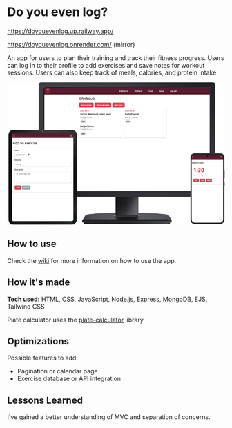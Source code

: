 # Do you even log?
https://doyouevenlog.up.railway.app/

https://doyouevenlog.onrender.com/ (mirror)

An app for users to plan their training and track their fitness progress. Users can log in to their profile to add exercises and save notes for workout sessions. Users can also keep track of meals, calories, and protein intake.
<div align="center">
  <img src="https://github.com/ruinaz90/do-you-even-log/blob/main/public/img/image04.png">
</div>

## How to use
Check the [wiki](https://github.com/ruinaz90/do-you-even-log/wiki) for more information on how to use the app.

## How it's made
**Tech used:** HTML, CSS, JavaScript, Node.js, Express, MongoDB, EJS, Tailwind CSS

Plate calculator uses the [plate-calculator](https://www.npmjs.com/package/plate-calculator) library

## Optimizations
Possible features to add:
* Pagination or calendar page
* Exercise database or API integration

## Lessons Learned
I've gained a better understanding of MVC and separation of concerns.
